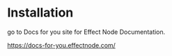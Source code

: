 # Installation

go to Docs for you site for Effect Node Documentation.

https://docs-for-you.effectnode.com/
